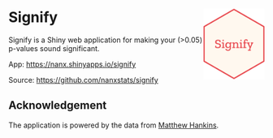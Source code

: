 # Signify  <img src="logo.png" align="right" height="139" />

Signify is a Shiny web application for making your (>0.05) p-values sound significant.

App: https://nanx.shinyapps.io/signify

Source: https://github.com/nanxstats/signify

## Acknowledgement

The application is powered by the data from [Matthew Hankins](https://mchankins.wordpress.com/2013/04/21/still-not-significant-2/).
